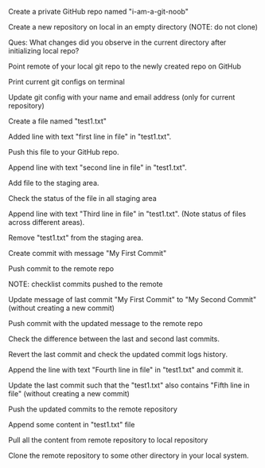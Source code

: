 Create a private GitHub repo named "i-am-a-git-noob"

Create a new repository on local in an empty directory (NOTE: do not clone)

Ques: What changes did you observe in the current directory after initializing local repo?

Point remote of your local git repo to the newly created repo on GitHub 

Print current git configs on terminal

Update git config with your name and email address (only for current repository)

Create a file named "test1.txt"

Added line with text "first line in file" in "test1.txt".

Push this file to your GitHub repo.

Append line with text "second line in file" in "test1.txt".

Add file to the staging area.

Check the status of the file in all staging area

Append line with text "Third line in file" in "test1.txt". (Note status of files across different areas).

Remove "test1.txt" from the staging area.

Create commit with message "My First Commit"

Push commit to the remote repo 

NOTE: checklist commits pushed to the remote

Update message of last commit "My First Commit" to "My Second Commit" (without creating a new commit)

Push commit with the updated message to the remote repo

Check the difference between the last and second last commits.

Revert the last commit and check the updated commit logs history.

Append the line with text "Fourth line in file" in "test1.txt" and commit it.

Update the last commit such that the "test1.txt"  also contains "Fifth line in file" (without creating a new commit)

Push the updated commits to the remote repository

Append some content in "test1.txt" file

Pull all the content from remote repository to local repository

Clone the remote repository to some other directory in your local system.


